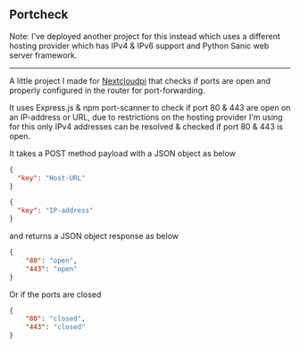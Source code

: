 ## Portcheck

Note: I've deployed another project for this instead which uses a different hosting provider which has IPv4 & IPv6 support and Python Sanic web server framework.

---

A little project I made for [Nextcloudpi][ncp] that checks if ports are open and properly configured in the router for port-forwarding.

It uses Express.js & npm port-scanner to check if port 80 & 443 are open on an IP-address or URL, due to restrictions on the hosting provider I'm using for this only IPv4 addresses can be resolved & checked if port 80 & 443 is open.

[ncp]: https://github.com/nextcloud/nextcloudpi

It takes a POST method payload with a JSON object as below

```json
{
  "key": "Host-URL"
}
```

```json
{
  "key": "IP-address"
}
```

and returns a JSON object response as below

```json
{
    "80": "open",
    "443": "open"
}
```

Or if the ports are closed

```json
{
    "80": "closed",
    "443": "closed"
}
```

